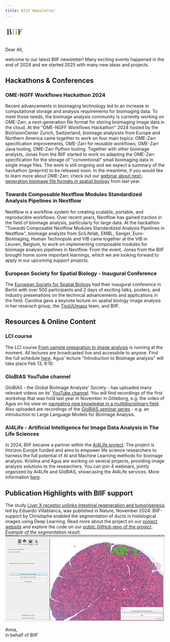 ```yaml
---
title: BIIF Newsletter
---
```

![BIIF logo](/images/biif_logo_white.png )

Dear All,

welcome to our latest BIIF newsletter! Many exciting events happened in the end of 2024 and we started 2025 with many new ideas and projects.

## Hackathons & Conferences

### OME-NGFF Workflows Hackathon 2024
Recent advancements in bioimaging technology led to an increase in computational storage and analysis requirements for bioimaging data. To meet those needs, the bioimage analysis community is currently working on OME-Zarr, a next-generation file format for storing bioimaging image data in the cloud. At the "OME-NGFF Workflows Hackathon" 2024 hosted by the BioVisionCenter Zurich, Switzerland, bioimage analysists from Europe and Northern America came together to work on four main topics: OME-Zarr specification improvements, OME-Zarr for reusable workflows, OME-Zarr Java tooling, OME-Zarr Python tooling. Together with other bioimage analysts, Jonas from the BIIF started to work on adapting the OME-Zarr specification for the storage of "conventional" small bioimaging data in single image files. The work is still ongoing and we expect a summary of the hackathon (preprint) to be released soon. In the meantime, if you would like to learn more about OME-Zarr, check out our [webinar about next-generation bioimage file formats in spatial biology](https://www.youtube.com/watch?v=IQvPkRPY9RE) from last year.

### Towards Composable Nextflow Modules Standardized Analysis Pipelines in Nextflow
Nextflow is a workflow system for creating scalable, portable, and reproducible workflows. Over recent years, Nextflow has gained traction in the field of bioimage analysis, particularly for large data. At the hackathon "Towards Composable Nextflow Modules Standardized Analysis Pipelines in Nextflow", bioimage analysts from SciLifelab, EMBL, Sanger, Euro-BioImaging, Human Technopole and VIB came together at the VIB in Leuven, Belgium, to work on implementing composable modules for bioimage analysis pipelines in Nextflow. From the event, Jonas from the BIIF brought home some important learnings, which we are looking forward to apply in our upcoming support projects.

### European Society for Spatial Biology - Inaugural Conference
The [European Society for Spatial Biology](https://spatialbiologysociety.eu/) had their inaugural conference in Berlin with over 500 participants and 2 days of exciting talks, posters, and industry presenations on the technical advancements and applications in the field. Carolina gave a keynote lecture on spatial biology image analysis in her reserach group, the [TissUUmaps](https://tissuumaps.github.io/) team, and BIIF. 


## Resources & Online Content
### LCI course
The LCI course [From sample preparation to image analysis](https://ki.se/en/research/research-infrastructure-and-environments/core-facilities-for-research/live-cell-imaging-core-facility-lci/lci-microscopy-course) is running at the moment. All lectures are broadcasted live and accessbile to anyone. Find the full schedule [here](https://ki.se/media/270614/download). Agus' lecture "Introduction to Bioimage analysis" will take place Feb 13, 9:10.

### GloBIAS YouTube channel
GloBIAS - the Global BioImage Analysts' Society - has uploaded many relevant videos on its' [YouTube channel](https://www.youtube.com/@GloBIAS/videos). You will find recordings of the first workshop that was hold last year in November in Göteborg, e.g. the video of Agus on his view on [navigating new knowledge in a multidisciplinary field](https://www.youtube.com/watch?v=uKQ2OsPboi0). Also uploaded are recordings of the [GloBIAS seminar series](https://www.globias.org/activities/bia-seminar-series) - e.g. an introduction to Large Language Models for BioImage Analysis. 

### AI4Life - Artificial Intelligence for Image Data Analysis in The Life Sciences
In 2024, BIIF became a partner within the [Ai4Life project](https://ai4life.eurobioimaging.eu/). The project is Horizon Europe funded and aims to empower life science researchers to harness the full potential of AI and Machine Learning methods for bioimage analysis. Kristína and Agus are working on several projects, providing image analysis solutions to the researchers. You can join 4 webinars, jointly organized by Ai4Life and GloBIAS, showcasing the AI4Life services. More information [here](https://bsky.app/profile/ai4life.bsky.social/post/3lgsoepv4gs2x).

## Publication Highlights with BIIF support
The study [Liver X receptor unlinks intestinal regeneration and tumorigenesis](https://www.nature.com/articles/s41586-024-08247-6) led by Eduardo Villablanca, was published in Nature, November 2024. BIIF-support by Christophe enabled the segmentation of ducts in histological images using Deep Learning. Read more about the project on our [project website](https://biifsweden.github.io/projects/2023/08/07/EduardoVillablanca2023-1/) and explore the code on our [public GitHub repo of the project](https://github.com/BIIFSweden/EduardoVillablanca2023-1).  
*Example of the segmentation result:*  
![segmentation_gif](/images/newsletter/fastPathology_predictions.gif)  

 
Anna,  
in behalf of BIIF

